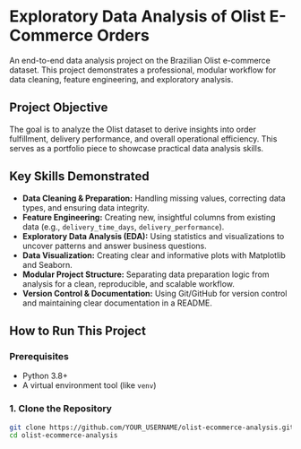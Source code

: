 # Exploratory Data Analysis of Olist E-Commerce Orders

An end-to-end data analysis project on the Brazilian Olist e-commerce dataset. This project demonstrates a professional, modular workflow for data cleaning, feature engineering, and exploratory analysis.

## Project Objective
The goal is to analyze the Olist dataset to derive insights into order fulfillment, delivery performance, and overall operational efficiency. This serves as a portfolio piece to showcase practical data analysis skills.

## Key Skills Demonstrated
*   **Data Cleaning & Preparation:** Handling missing values, correcting data types, and ensuring data integrity.
*   **Feature Engineering:** Creating new, insightful columns from existing data (e.g., `delivery_time_days`, `delivery_performance`).
*   **Exploratory Data Analysis (EDA):** Using statistics and visualizations to uncover patterns and answer business questions.
*   **Data Visualization:** Creating clear and informative plots with Matplotlib and Seaborn.
*   **Modular Project Structure:** Separating data preparation logic from analysis for a clean, reproducible, and scalable workflow.
*   **Version Control & Documentation:** Using Git/GitHub for version control and maintaining clear documentation in a README.

## How to Run This Project

### Prerequisites
*   Python 3.8+
*   A virtual environment tool (like `venv`)

### 1. Clone the Repository
```bash
git clone https://github.com/YOUR_USERNAME/olist-ecommerce-analysis.git
cd olist-ecommerce-analysis